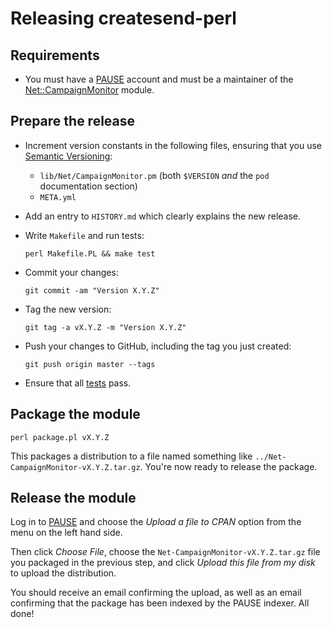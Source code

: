 # Releasing createsend-perl

## Requirements

- You must have a [PAUSE](https://pause.perl.org/) account and must be a maintainer of the [Net::CampaignMonitor](https://metacpan.org/module/Net::CampaignMonitor) module.

## Prepare the release

- Increment version constants in the following files, ensuring that you use [Semantic Versioning](http://semver.org/):
  * `lib/Net/CampaignMonitor.pm` (both `$VERSION` _and_ the `pod` documentation section)
  * `META.yml`
- Add an entry to `HISTORY.md` which clearly explains the new release.
- Write `Makefile` and run tests:

  ```
  perl Makefile.PL && make test
  ```

- Commit your changes:

  ```
  git commit -am "Version X.Y.Z"
  ```

- Tag the new version:

  ```
  git tag -a vX.Y.Z -m "Version X.Y.Z"
  ```

- Push your changes to GitHub, including the tag you just created:

  ```
  git push origin master --tags
  ```

- Ensure that all [tests](https://travis-ci.org/campaignmonitor/createsend-perl) pass.

## Package the module

```
perl package.pl vX.Y.Z
```

This packages a distribution to a file named something like `../Net-CampaignMonitor-vX.Y.Z.tar.gz`. You're now ready to release the package.

## Release the module

Log in to [PAUSE](https://pause.perl.org/) and choose the _Upload a file to CPAN_ option from the menu on the left hand side.

Then click _Choose File_, choose the `Net-CampaignMonitor-vX.Y.Z.tar.gz` file you packaged in the previous step, and click _Upload this file from my disk_ to upload the distribution.

You should receive an email confirming the upload, as well as an email confirming that the package has been indexed by the PAUSE indexer. All done!
